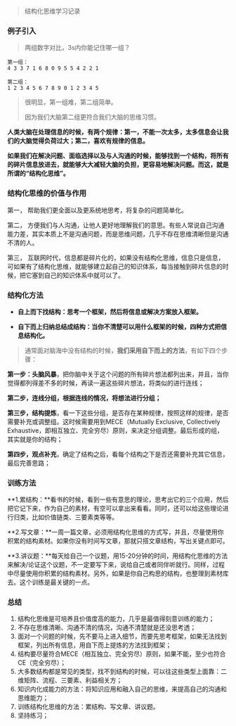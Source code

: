 > 结构化思维学习记录



### 例子引入

> 两组数字对比，3s内你能记住哪一组？

```
第一组：
4 3 3 7 1 6 8 0 9 5 5 4 2 2 1

第二组：
1 2 3 4 5 6 7 8 9 0 1 2 3 4 5
```

>  很明显，第一组难，第二组简单。
>
> 因为我们大脑第二组更符合我们大脑的思维习惯。

**人类大脑在处理信息的时候，有两个规律：第一，不能一次太多，太多信息会让我们的大脑觉得负荷过大；第二，喜欢有规律的信息。**

**如果我们在解决问题、面临选择以及与人沟通的时候，能够找到一个结构，将所有的碎片信息放进去，就能够大大减轻大脑的负担，更容易地解决问题。而这，就是所谓的“结构化思维”。**



### 结构化思维的价值与作用

第一， 帮助我们更全面以及更系统地思考，将复杂的问题简单化。

第二， 方便我们与人沟通，让他人更好地理解我们的意思。有些人常说自己沟通能力差，其实本质上不是沟通问题，而是思维问题，几乎不存在思维清晰但是沟通不清的人。

第三， 互联网时代，信息都是碎片化的，如果没有结构化思维，信息只是信息，可如果有了结构化思维，就能够建立起自己的知识体系，每当接触到碎片信息的时候，把它塞到自己的知识体系中就可以了。



### 结构化方法

- **自上而下找结构：思考一个框架，然后将信息或解决方案放入框架。**

- **自下而上归纳总结成结构：当你不清楚可以用什么框架的时候，四种方式把信息结构化。**

>  通常面对脑海中没有结构的时候，**我们采用自下而上的方法**，有如下四个步骤：

**第一步：头脑风暴**，把你脑中关于这个问题的所有碎片想法都列出来，并且，当你觉得都列得差不多的时候，再读一遍这些碎片想法，将类似的进行连线；

**第二步，连线分组，根据连线的情况，将想法进行分组；**

**第三步，结构提炼**，看一下这些分组，是否存在某种规律，按照这样的规律，是否需要补充或调整组。这时候需要用到MECE（Mutually Exclusive, Collectively Exhaustive，即相互独立、完全穷尽）原则，来决定分组调整。最后形成的组，其实就是你的结构；

**第四步，观点补充**，确定了结构之后，看每个结构之下是否还需要补充其它信息，最后完善思路；



### 训练方法

**1.累结构：**看书的时候，看到一些有意思的理论，思考出它的三个应用，然后把它记下来，作为自己的素材，有空可以拿出来看看。同时，还可以给这些理论进行归类，比如价值链类、三要素类等等。

**2.写文章：**一周一篇文章，必须用结构化思维的方式写，并且，尽量使用你积累的结构素材。如果你没有时间写文章，那就只搭文章结构，写出关键点即可。

**3.讲议题：**每天给自己一个议题，用15-20分钟的时间，用结构化思维的方法来解决/论证这个议题，不一定要写下来，说给自己或者同伴听就行。同样，过程中尽量使用你积累的结构素材。另外，如果是你自己构思的结构，也整理到素材库去。这个训练是最关键的一点。



### 总结

1. 结构化思维是可培养且价值度高的能力，几乎是最值得刻意训练的能力；
2. 不存在思维清晰、沟通不清的情况，沟通不清楚就是还没思考透；
3. 面对一个问题的时候，先不要马上进入细节，而要先思考框架，如果无法找到框架，列出所有信息，用自下而上提炼的方法找到框架；
4. 结构要尽量符合MECE（相互独立、完全穷尽）原则，如果不能，至少也符合CE（完全穷尽）；
5. 大多数结构都是常见的类型，找不到结构的时候，可以往这些类型上面靠：二维矩阵、流程、三要素、利益相关方；
6. 知识内化成能力的方法：将知识应用和融入自己的思维，来提高自己的沟通和思维能力；
7. 训练结构化思维的方法：累结构、写文章、讲议题。
8. 坚持练习；

